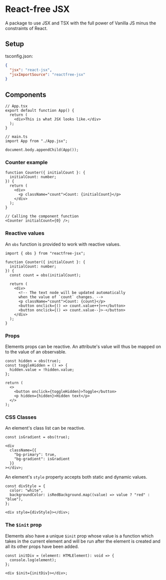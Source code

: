# React-free JSX

A package to use JSX and TSX with the full power of Vanilla JS minus the constraints of React.

## Setup

tsconfig.json:

```json
{
  "jsx": "react-jsx",
  "jsxImportSource": "reactfree-jsx"
}
```

## Components

```tsx
// App.tsx
export default function App() {
  return (
    <div>This is what JSX looks like.</div>
  );
}

// main.ts
import App from "./App.jsx";

document.body.appendChild(App());
```

### Counter example

```tsx
function Counter({ initialCount }: {
  initialCount: number;
}) {
  return (
    <div>
      <p className="count">Count: {initialCount}</p>
    </div>
  );
}

// Calling the component function
<Counter initialCount={0} />;
```

### Reactive values

An `obs` function is provided to work with reactive values.

```tsx
import { obs } from "reactfree-jsx";

function Counter({ initialCount }: {
  initialCount: number;
}) {
  const count = obs(initialCount);

  return (
    <div>
      <!-- The text node will be updated automatically
      when the value of `count` changes. -->
      <p className="count">Count: {count}</p>
      <button onclick={() => count.value++}>+</button>
      <button onclick={() => count.value--}>-</button>
    </div>
  );
}
```

### Props

Elements props can be reactive. An attribute's value will thus be mapped on to the value of an observable.

```tsx
const hidden = obs(true);
const toggleHidden = () => {
  hidden.value = !hidden.value;
};

return (
  <>
    <button onclick={toggleHidden}>Toggle</button>
    <p hidden={hidden}>Hidden text</p>
  </>
);
```

### CSS Classes

An element's class list can be reactive.

```tsx
const isGradient = obs(true);

<div
  className={{
    "bg-primary": true,
    "bg-gradient": isGradient
  }}
></div>;
```

An element's `style` property accepts both static and dynamic values.

```tsx
const divStyle = {
  color: "white",
  backgroundColor: isRedBackground.map((value) => value ? "red" : "blue"),
};

<div style={divStyle}></div>;
```

### The `$init` prop

Elements also have a unique `$init` prop whose value is a function which takes in the current element and will be run after the element is created and all its other props have been added.

```tsx
const initDiv = (element: HTMLElement): void => {
  console.log(element);
};

<div $init={initDiv}></div>;
```
